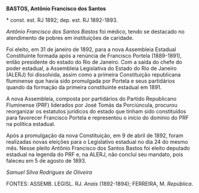 **BASTOS, Antônio Francisco dos Santos**

\* const. est. RJ 1892; dep. est. RJ 1892-1893.

*Antônio Francisco dos Santos Bastos* foi médico, tendo se destacado no
atendimento de pobres em instituições de caridade.

Foi eleito, em 31 de janeiro de 1892, para a nova Assembleia Estadual
Constituinte formada após a renúncia de Francisco Portela (1889-1891),
então presidente do estado do Rio de Janeiro. Com a saída do chefe do
poder estadual, a Assembleia Legislativa do Estado do Rio de Janeiro
(ALERJ) foi dissolvida, assim como a primeira Constituição republicana
fluminense que havia sido promulgada por Portela e seus partidários
quando da formação da primeira constituinte estadual em 1891.

A nova Assembleia, composta por partidários do Partido Republicano
Fluminense (PRF) liderados por José Tomás da Porciúncula, procurou
reorganizar os estatutos jurídicos do estado que tinham sido
constituídos para favorecer Francisco Portela e representou o início do
domínio do PRF na política estadual.

Após a promulgação da nova Constituição, em 9 de abril de 1892, foram
realizadas novas eleições para o Legislativo estadual no dia 24 do mesmo
mês. Nesse pleito Antônio Francisco dos Santos Bastos foi eleito
deputado estadual na legenda do PRF e, na ALERJ, não conclui seu
mandato, pois faleceu em 5 de agosto de 1893.

*Samuel Silva Rodrigues de Oliveira*

FONTES: ASSEMB. LEGISL. RJ. *Anais* (1892-1894); FERREIRA, M.
*República*.

